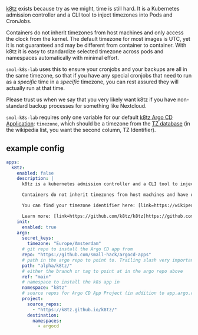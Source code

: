 [k8tz](https://github.com/k8tz/k8tz) exists because try as we might, time is still hard. It is a Kubernetes admission controller and a CLI tool to inject timezones into Pods and CronJobs.

Containers do not inherit timezones from host machines and only access the clock from the kernel. The default timezone for most images is UTC, yet it is not guaranteed and may be different from container to container. With k8tz it is easy to standardize selected timezone across pods and namespaces automatically with minimal effort.

`smol-k8s-lab` uses this to ensure your cronjobs and your backups are all in the same timezone, so that if you have any special cronjobs that need to run as a _specific_ time in a _specific_ timezone, you can rest assured they will actually run at that time.

Please trust us when we say that you very likely want k8tz if you have non-standard backup processes for something like Nextcloud.

`smol-k8s-lab` requires only one variable for our default [k8tz Argo CD Application](https://github.com/small-hack/argocd-apps/tree/main/alpha/k8tz): `timezone`, which should be a timezone from the [TZ database](https://en.wikipedia.org/wiki/List_of_tz_database_time_zones#List) (in the wikipedia list, you want the second column, TZ Identifier).

## example config

```yaml
apps:
  k8tz:
    enabled: false
    description: |
      k8tz is a kubernetes admission controller and a CLI tool to inject timezones into Pods and CronJobs.

      Containers do not inherit timezones from host machines and have only access to the clock from the kernel. The default timezone for most images is UTC, yet it is not guaranteed and may be different from container to container. With k8tz it is easy to standardize selected timezone across pods and namespaces automatically with minimal effort.

      You can find your timezone identifier here: [link=https://wikipedia.org/wiki/List_of_tz_database_time_zones#List]https://wikipedia.org/wiki/List_of_tz_database_time_zones[/link]

      Learn more: [link=https://github.com/k8tz/k8tz]https://github.com/k8tz/k8tz[/link]
    init:
      enabled: true
    argo:
      secret_keys:
        timezone: "Europe/Amsterdam"
      # git repo to install the Argo CD app from
      repo: "https://github.com/small-hack/argocd-apps"
      # path in the argo repo to point to. Trailing slash very important!
      path: "alpha/k8tz/"
      # either the branch or tag to point at in the argo repo above
      ref: "main"
      # namespace to install the k8s app in
      namespace: "k8tz"
      # source repos for Argo CD App Project (in addition to app.argo.repo)
      project:
        source_repos:
          - "https://k8tz.github.io/k8tz/"
        destination:
          namespaces:
            - argocd
```
